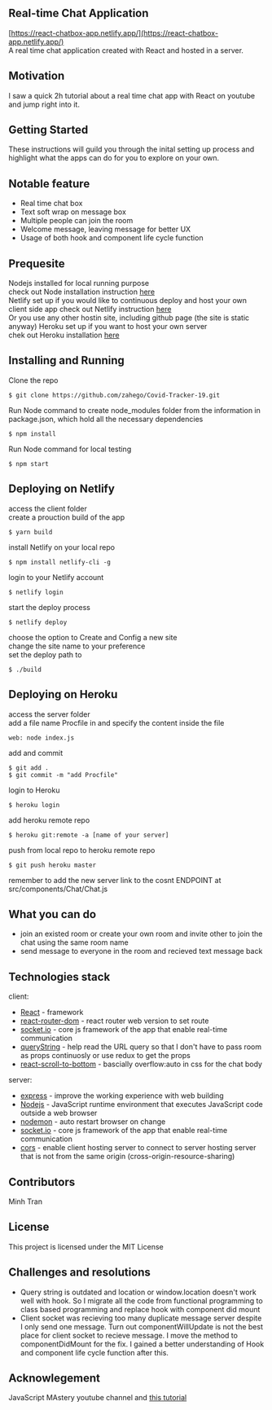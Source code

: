 
## Real-time Chat Application
[https://react-chatbox-app.netlify.app/](https://react-chatbox-app.netlify.app/)  
A real time chat application created with React and hosted in a server. 

## Motivation
I saw a quick 2h tutorial about a real time chat app with React on youtube and jump right into it.

## Getting Started
These instructions will guild you through the inital setting up process and 
highlight what the apps can do for you to explore on your own.  


## Notable feature
- Real time chat box
- Text soft wrap on message box
- Multiple people can join the room
- Welcome message, leaving message for better UX
- Usage of both hook and component life cycle function


## Prequesite
Nodejs installed for local running purpose    
check out Node installation instruction [here](https://nodejs.org/en/)  
Netlify set up if you would like to continuous deploy and host your own client side app
check out Netlify instruction [here](https://www.netlify.com/)  
Or you use any other hostin site, including github page (the site is static anyway)
Heroku set up if you want to host your own server  
chek out Heroku installation [here](https://devcenter.heroku.com/start)


## Installing and Running
Clone the repo
```
$ git clone https://github.com/zahego/Covid-Tracker-19.git
```
Run Node command to create node_modules folder from the information in package.json, which hold all the necessary dependencies
```
$ npm install
```
Run Node command for local testing
```
$ npm start
```

## Deploying on Netlify
access the client folder  
create a prouction build of the app
```
$ yarn build
```
install Netlify on your local repo
```
$ npm install netlify-cli -g
```
login to your Netlify account
```
$ netlify login
```
start the deploy process
```
$ netlify deploy
```
choose the option to Create and Config a new site  
change the site name to your preference  
set the deploy path to   
```
$ ./build
```

## Deploying on Heroku
access the server folder  
add a file name Procfile in and specify the content inside the file
```
web: node index.js
```
add and commit
```
$ git add .
$ git commit -m "add Procfile"
```
login to Heroku
```
$ heroku login
```
add heroku remote repo
```
$ heroku git:remote -a [name of your server]
```
push from local repo to heroku remote repo
```
$ git push heroku master
```
remember to add the new server link to the cosnt ENDPOINT at src/components/Chat/Chat.js



## What you can do
- join an existed room or create your own room and invite other to join the chat using the same room name
- send message to everyone in the room and recieved text message back


## Technologies stack
client:  
- [React](https://reactjs.org/) - framework
- [react-router-dom](https://www.npmjs.com/package/react-router-dom) - react router web version to set route
- [socket.io](https://socket.io/) - core js framework of the app that enable real-time communication  
- [queryString](https://www.npmjs.com/package/query-string) - help read the URL query so that I don't have to pass room as props continuosly or use redux to get the props
- [react-scroll-to-bottom](https://www.npmjs.com/package/react-scroll-to-bottom) - bascially overflow:auto in css for the chat body  

server:  
- [express](https://expressjs.com/) - improve the working experience with web building
- [Nodejs](https://nodejs.org/en/download/) - JavaScript runtime environment that executes JavaScript code outside a web browser
- [nodemon](https://www.npmjs.com/package/nodemon) - auto restart browser on change
- [socket.io](https://socket.io/) - core js framework of the app that enable real-time communication  
- [cors](https://www.npmjs.com/package/cors) - enable client hosting server to connect to server hosting server that is not from the same origin (cross-origin-resource-sharing)


## Contributors
Minh Tran 


## License
This project is licensed under the MIT License

## Challenges and resolutions
- Query string is outdated and location or window.location doesn't work well with hook. So I migrate all the code from functional programming to class based programming and replace hook with component did mount
- Client socket was recieving too many duplicate message server despite I only send one message. Turn out componentWillUpdate is not the best place for client socket to recieve message. I move the method to componentDidMount for the fix. I gained a better understanding of Hook and component life cycle function after this.

## Acknowlegement
JavaScript MAstery youtube channel and [this tutorial](https://www.youtube.com/watch?v=ZwFA3YMfkoc&t=5051s)
